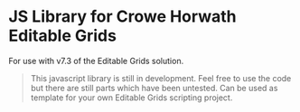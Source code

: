 # JS Library for Crowe Horwath Editable Grids

For use with v7.3 of the Editable Grids solution.

>This javascript library is still in development. Feel free to use the code but there are still parts which have been untested. Can be used as template for your own Editable Grids scripting project.
